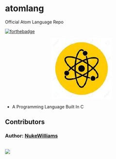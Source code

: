 # atomlang
Official Atom Language Repo

[![forthebadge](https://forthebadge.com/images/badges/made-with-c.svg)](https://forthebadge.com)

<p align="center">
<img src="https://raw.githubusercontent.com/atomlang/atomlang/master/pics/atomlang.jpeg" width="200px">
</p>


- A Programming Language Built In C

## Contributors
### Author: [NukeWilliams](https://github.com/NukeWilliams)
<br>
<a href="https://github.com/pranaOS/pranaOS/graphs/contributors">
  <img src="https://contributors-img.web.app/image?repo=atomlang/atomlang" />
</a>
